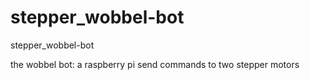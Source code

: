 # stepper_wobbel-bot
stepper_wobbel-bot

the wobbel bot:
a raspberry pi send commands to two stepper motors 
